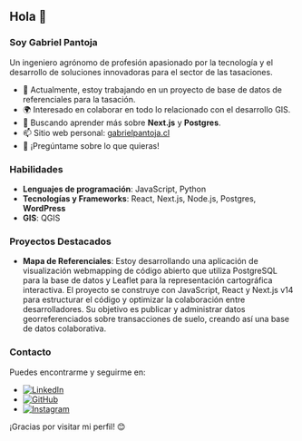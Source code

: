 ## Hola 👋

### Soy Gabriel Pantoja

Un ingeniero agrónomo de profesión apasionado por la tecnología y el desarrollo de soluciones innovadoras para el sector de las tasaciones.

- 🔭 Actualmente, estoy trabajando en un proyecto de base de datos de referenciales para la tasación.
- 🌍 Interesado en colaborar en todo lo relacionado con el desarrollo GIS.
- 🧠 Buscando aprender más sobre **Next.js** y **Postgres**.
- 📫 Sitio web personal: [gabrielpantoja.cl](https://gabrielpantoja.cl)
- 💬 ¡Pregúntame sobre lo que quieras!


### Habilidades

- **Lenguajes de programación**: JavaScript, Python
- **Tecnologías y Frameworks**: React, Next.js, Node.js, Postgres, **WordPress**
- **GIS**: QGIS

### Proyectos Destacados


- **Mapa de Referenciales**: Estoy desarrollando una aplicación de visualización webmapping de código abierto que utiliza PostgreSQL para la base de datos y Leaflet para la representación cartográfica interactiva. El proyecto se construye con JavaScript, React y Next.js v14 para estructurar el código y optimizar la colaboración entre desarrolladores. Su objetivo es publicar y administrar datos georreferenciados sobre transacciones de suelo, creando así una base de datos colaborativa.
### Contacto

Puedes encontrarme y seguirme en:

- [![LinkedIn](https://img.shields.io/badge/LinkedIn-0077B5?style=for-the-badge&logo=linkedin&logoColor=white)](https://www.linkedin.com/in/gapantoj/)
- [![GitHub](https://img.shields.io/badge/GitHub-100000?style=for-the-badge&logo=github&logoColor=white)](https://github.com/fitogabo)
- [![Instagram](https://img.shields.io/badge/Instagram-E4405F?style=for-the-badge&logo=instagram&logoColor=white)](https://instagram.com/gabo_pantera)

¡Gracias por visitar mi perfil! 😊
